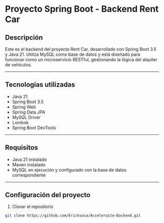 # Proyecto Spring Boot - Backend Rent Car

## Descripción

Este es el backend del proyecto Rent Car, desarrollado con Spring Boot 3.5 y Java 21.
Utiliza MySQL como base de datos y está diseñado para funcionar como un microservicio RESTful, gestionando la lógica del alquiler de vehículos.

---

## Tecnologías utilizadas

- Java 21
- Spring Boot 3.5
- Spring Web
- Spring Data JPA
- MySQL Driver
- Lombok
- Spring Boot DevTools

---

## Requisitos

- Java 21 instalado
- Maven instalado
- MySQL en ejecución y configurado con la base de datos correspondiente

---

## Configuración del proyecto

1. Clonar el repositorio
```bash
git clone https://github.com/Ericksosa/Acceleraite-Backend.git

